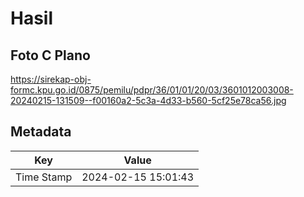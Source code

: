 # Hasil

## Foto C Plano

https://sirekap-obj-formc.kpu.go.id/0875/pemilu/pdpr/36/01/01/20/03/3601012003008-20240215-131509--f00160a2-5c3a-4d33-b560-5cf25e78ca56.jpg


## Metadata

| Key        | Value               |
| ---------- | ------------------- |
| Time Stamp | 2024-02-15 15:01:43 |



